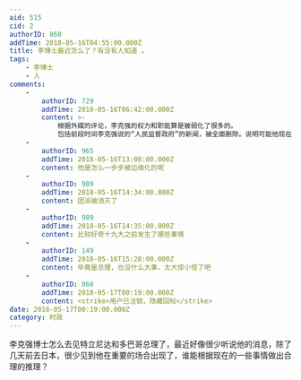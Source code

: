 ```yaml
---
aid: 515
cid: 2
authorID: 860
addTime: 2018-05-16T04:55:00.000Z
title: 李博士最近怎么了？有没有人知道 。
tags:
    - 李博士
    - 人
comments:
    -
        authorID: 729
        addTime: 2018-05-16T06:42:00.000Z
        content: >-
            根据外媒的评论，李克强的权力和职能算是被弱化了很多的。
            包括前段时间李克强说的“人民监督政府”的新闻，被全面删除。说明可能他现在并不在以习为首的权力中心了，被边缘化了。
    -
        authorID: 965
        addTime: 2018-05-16T13:00:00.000Z
        content: 他是怎么一步步被边缘化的呢
    -
        authorID: 989
        addTime: 2018-05-16T14:34:00.000Z
        content: 团派被消灭了
    -
        authorID: 989
        addTime: 2018-05-16T14:35:00.000Z
        content: 比较好奇十九大之前发生了哪些事情
    -
        authorID: 149
        addTime: 2018-05-16T15:28:00.000Z
        content: 毕竟是总理，也没什么大事，太大惊小怪了吧
    -
        authorID: 860
        addTime: 2018-05-17T00:19:00.000Z
        content: <strike>用户已注销，隐藏回帖</strike>
date: 2018-05-17T00:19:00.000Z
category: 时政
---
```


李克强博士怎么去见特立尼达和多巴哥总理了，最近好像很少听说他的消息，除了几天前去日本，很少见到他在重要的场合出现了，谁能根据现在的一些事情做出合理的推理？
